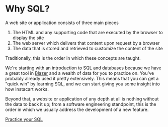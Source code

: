 # Why SQL?

A web site or application consists of three main pieces

1. The HTML and any supporting code that are executed by the browser to display the site
1. The web server which delivers that content upon request by a browser
1. The data that is stored and retrieved to customize the content of the site

Traditionally, this is the order in which these concepts are taught.

We're starting with an introduction to SQL and databases because we have a great tool in 
[Blazer](https://blazer.instacart.com/)
and a wealth of data for you to practice on. You've probably already used it pretty extensively.
This means that you can get a "quick win" by learning SQL, and we can start giving you some 
insight into how Instacart works. 

Beyond that, a website or application of any depth at all is nothing without the data to back it up;
from a software engineering standpoint, this is the order in which we usually address the
development of a new feature.

[Practice your SQL](practice.md)